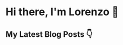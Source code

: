 # Hi there, I'm Lorenzo 👋

## My Latest Blog Posts 👇

<!-- HASHNODE_BLOG:START -->
<!-- HASHNODE_BLOG:END -->

